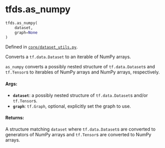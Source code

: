 <div itemscope itemtype="http://developers.google.com/ReferenceObject">
<meta itemprop="name" content="tfds.as_numpy" />
<meta itemprop="path" content="Stable" />
</div>

# tfds.as_numpy

``` python
tfds.as_numpy(
    dataset,
    graph=None
)
```



Defined in [`core/dataset_utils.py`](https://github.com/tensorflow/datasets/tree/master/tensorflow_datasets/core/dataset_utils.py).

Converts a `tf.data.Dataset` to an iterable of NumPy arrays.

`as_numpy` converts a possibly nested structure of `tf.data.Dataset`s
and `tf.Tensor`s to iterables of NumPy arrays and NumPy arrays, respectively.

#### Args:

* <b>`dataset`</b>: a possibly nested structure of `tf.data.Dataset`s and/or
    `tf.Tensor`s.
* <b>`graph`</b>: `tf.Graph`, optional, explicitly set the graph to use.


#### Returns:

A structure matching `dataset` where `tf.data.Dataset`s are converted to
generators of NumPy arrays and `tf.Tensor`s are converted to NumPy arrays.